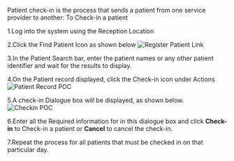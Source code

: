 Patient check-in is the process that sends a patient from one service provider to another:
To Check-in a patient

1.Log into the system using the Reception Location

2.Click the Find Patient Icon as shown below 
![Register Patient Link](/assets/poc_find_patient_link.png)

3.In the Patient Search bar, enter the patient names or any other patient identifier and wait for the results to display.
   
4.On the Patient record displayed, click the Check-in icon under Actions
![Patient Record POC](/assets/patient_record_poc.png)

5.A check-in Dialogue box will be displayed, as shown below.
![Checkin POC](/assets/checkin_poc.png)

6.Enter all the Required information for in this dialogue box and click **Check-in** to Check-in a patient or **Cancel** to cancel the check-in.

7.Repeat the process for all patients that must be checked in on that particular day.


